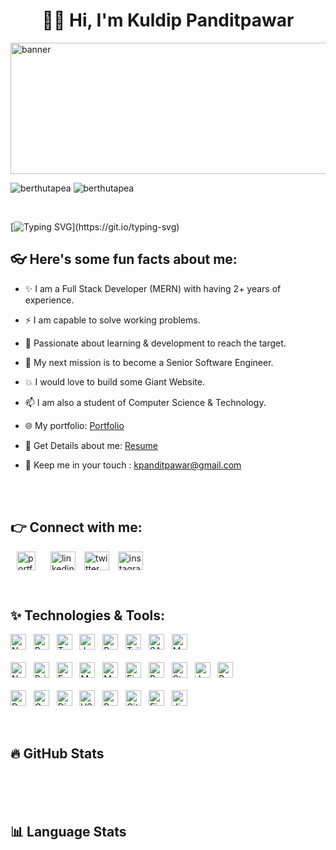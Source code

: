 <h1 align="center">👋🏻 Hi, I'm Kuldip Panditpawar</h1>

<img width="842" height="210" src="https://cdn.vectorstock.com/i/500p/23/07/web-blue-banner-software-ui-and-development-vector-42172307.avif" alt="banner" /><br>

<p align="left">
<img src="https://komarev.com/ghpvc/?username=berthutapea&label=Profile%20views&color=0e75b6&style=flat" alt="berthutapea" /> 
<img src="https://img.shields.io/github/followers/berthutapea" alt="berthutapea" /> 
</p><br>

[![Typing SVG](https://readme-typing-svg.herokuapp.com?font=Roboto&size=40&vCenter=true&height=60&lines=A+Full+Stack+Developer;A+MERN+Stack+Developer;A+React+JS+Developer;)](https://git.io/typing-svg)

## 👓 Here's some fun facts about me:

- ✨ I am a Full Stack Developer (MERN) with having 2+ years of experience.
- ⚡️ I am capable to solve working problems.
- 💫 Passionate about learning & development to reach the target.
- 🚀 My next mission is to become a Senior Software Engineer.
- 💥 I would love to build some Giant Website.
- 📫 I am also a student of Computer Science & Technology.
- 🌐 My portfolio: [Portfolio](https://react-js-project-ochre.vercel.app/)
- 📝 Get Details about me: [Resume](https://drive.google.com/file/d/19rnbukAhf9oPhadMhsvI3xnWF6FIYeMT/view?usp=sharing)
- 💬 Keep me in your touch : kpanditpawar@gmail.com

  <br><br>

## 👉 Connect with me:

<p align="left">
    <a style="margin: 0 10px" href="https://react-js-project-ochre.vercel.app/" target="blank" title="Portfolio"><img align="center" src="https://i.ibb.co/CKnDqFN/Gilbert-Hutapea.png" alt="portfolio" height="30" width="30" /></a>
    <a style="margin: 0 10px" href="https://www.linkedin.com/in/gilberthutapea/" target="blank"><img align="center" src="https://raw.githubusercontent.com/rahuldkjain/github-profile-readme-generator/master/src/images/icons/Social/linked-in-alt.svg" alt="linkedin" height="30" width="40" /></a>
    <a href="https://twitter.com/GilbertHutapeaa" target="blank"><img align="center" src="https://raw.githubusercontent.com/rahuldkjain/github-profile-readme-generator/master/src/images/icons/Social/twitter.svg" alt="twitter" height="30" width="40" /></a>
  </a>
    <a style="margin: 0 10px" href="https://www.instagram.com/berthutapea" target="blank"><img align="center" src="https://raw.githubusercontent.com/rahuldkjain/github-profile-readme-generator/master/src/images/icons/Social/instagram.svg" alt="instagram" height="30" width="40" /></a>
</p><br>

## ✨ Technologies & Tools:

<p align="left">

<!-- Front End -->
<img src="https://img.shields.io/badge/Next JS-282C34?logo=nextdotjs" alt="Next JS logo" title="Next JS" height="25" />
&nbsp;
<img src="https://img.shields.io/badge/React JS-282C34?logo=react&logoColor=61DAFB" alt="React JS logo" title="React JS" height="25" />
&nbsp;
<img src="https://img.shields.io/badge/TypeScript-282C34?logo=typescript&logoColor=3178C6" alt="TypeScript logo" title="TypeScript" height="25" />
&nbsp;
<img src="https://img.shields.io/badge/JavaScript-282C34?logo=javascript&logoColor=F7DF1E" alt="JavaScript logo" title="JavaScript" height="25" />
&nbsp;
<img src="https://img.shields.io/badge/Redux-282C34?logo=redux&logoColor=764ABC" alt="Redux logo" title="Redux" height="25" />
&nbsp;
<img src="https://img.shields.io/badge/Tailwind CSS-282C34?logo=tailwindcss&logoColor=06B6D4" alt="Tailwind CSS logo" title="Tailwind CSS" height="25" />
&nbsp;
<img src="https://img.shields.io/badge/Sass-282C34?logo=sass&logoColor=06B6" alt="SASS logo" title="Sass" height="25" />
&nbsp;
<img src="https://img.shields.io/badge/Material UI-282C34?logo=mui&logoColor=007FFF" alt="Material UI logo" title="Material UI" height="25" />
&nbsp;

<br>
<br>

<!-- Back End -->
<img src="https://img.shields.io/badge/Node JS-282C34?logo=node.js&logoColor=339933" alt="Node JS logo" title="Node JS" height="25" />
&nbsp;
<img src="https://img.shields.io/badge/Prisma-282C34?logo=prisma" alt="Prisma logo" title="Prisma" height="25" />
&nbsp;
<img src="https://img.shields.io/badge/Express JS-282C34?logo=express&logoColor=000000" alt="Express JS logo" title="Express JS" height="25" />
&nbsp;
<img src="https://img.shields.io/badge/MongoDB-282C34?logo=mongodb&logoColor=47A248" alt="MongoDB logo" title="MongoDB" height="25" />
&nbsp;
<img src="https://img.shields.io/badge/MySQL-282C34?logo=mysql&logoColor=4169" alt="MySQL logo" title="MySQL" height="25" />
&nbsp;
<img src="https://img.shields.io/badge/Firebase-282C34?logo=firebase&logoColor=F24E1E" alt="Firebase logo" title="Firebase" height="25" />
&nbsp;
<img src="https://img.shields.io/badge/Passport JS-282C34?logo=passport&logoColor=34E27A" alt="Passport JS logo" title="Passport JS" height="25" />
&nbsp;
<img src="https://img.shields.io/badge/Stripe-282C34?logo=stripe&logoColor=008CDD" alt="Stripe logo" title="Stripe" height="25" />
&nbsp;
<img src="https://img.shields.io/badge/Jest-282C34?logo=jest&logoColor=FF6C37" alt="Jest logo" title="Jest" height="25" />
&nbsp;
<img src="https://img.shields.io/badge/Babel-282C34?logo=babel&logoColor=F7DF1E" alt="Babel logo" title="Babel" height="25" />
&nbsp;

<br>
<br>

<!-- Tools -->
<img src="https://img.shields.io/badge/Docker-282C34?logo=docker&logoColor=2496ED" alt="Docker logo" title="Docker" height="25" />
&nbsp;
<img src="https://img.shields.io/badge/Google Cloud-282C34?logo=googlecloud&logoColor=" alt="Google Cloud logo" title="Google Cloud" height="25" />
&nbsp;
<img src="https://img.shields.io/badge/Digital Ocean-282C34?logo=digitalocean&logoColor=0080FF" alt="Digital Ocean logo" title="Digital Ocean" height="25" />
&nbsp;
<img src="https://img.shields.io/badge/VS Code-282C34?logo=visualstudiocode&logoColor=007ACC" alt="VS Code logo" title="VS Code" height="25" />
&nbsp;
<img src="https://img.shields.io/badge/Postman-282C34?logo=postman&logoColor=FF6C37" alt="Postman logo" title="Postman" height="25" />
&nbsp;
<img src="https://img.shields.io/badge/Git-282C34?logo=git&logoColor=F05032" alt="Git logo" title="Git" height="25" />
&nbsp;
<img src="https://img.shields.io/badge/Figma-282C34?logo=figma&logoColor=F24E1E" alt="Figma logo" title="Figma" height="25" />
&nbsp;
<img src="https://img.shields.io/badge/Jira-282C34?logo=jirasoftware&logoColor=0052CC" alt="Jira logo" title="Jira" height="25" />
&nbsp;

</p><br>

## 🔥 GitHub Stats

<div align="center">  
    <img src="https://github-readme-stats.vercel.app/api?username=berthutapea&show_icons=true&theme=transparent&border_color=454545" alt="" />
    &nbsp;
    <img src="https://streak-stats.demolab.com?user=berthutapea&theme=transparent&border=454545&date_format=j%20M%5B%20Y%5D" alt="" />
</div>

<br>
<br>

## 📊 Language Stats

<div align="center">
    <img src="https://github-readme-stats.vercel.app/api/top-langs/?username=berthutapea&layout=donut-vertical&theme=transparent&border_color=454545" alt="" />
</div>
